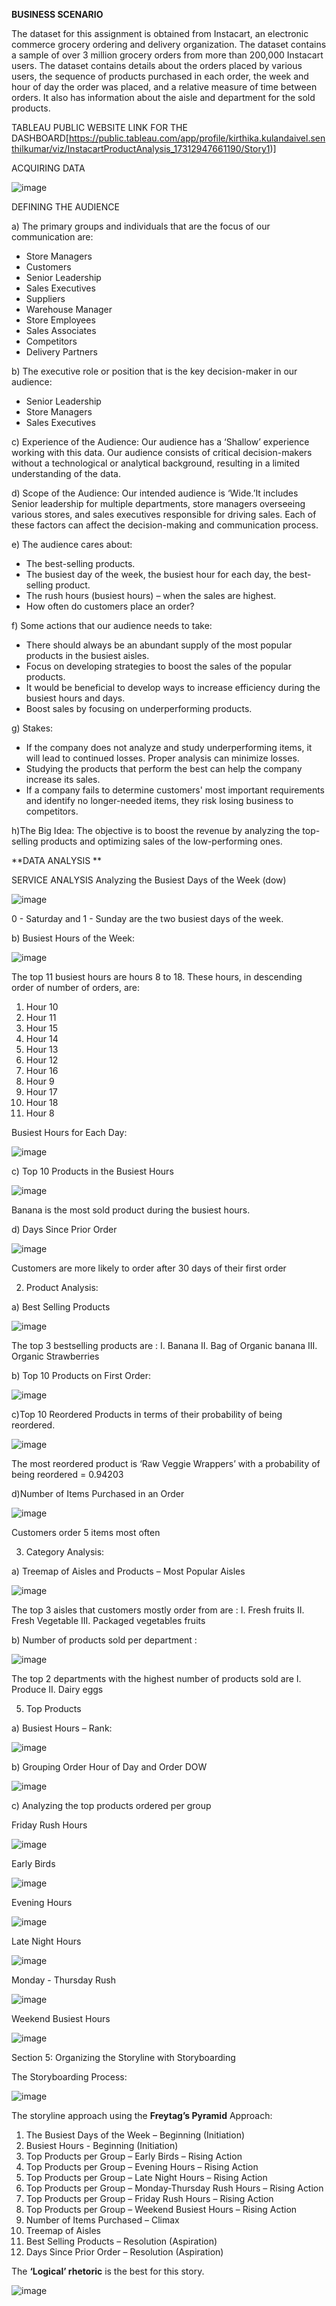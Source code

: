 **BUSINESS SCENARIO**

The dataset for this assignment is obtained from Instacart, an electronic commerce grocery ordering and delivery organization. The dataset contains a sample of over 3 million grocery orders from more than 200,000 Instacart users. The dataset contains details about the orders placed by various users, the sequence of products purchased in each order, the week and hour of day the order was placed, and a relative measure of time between orders. It also has information about the aisle and department for the sold products.

TABLEAU PUBLIC WEBSITE LINK FOR THE DASHBOARD[https://public.tableau.com/app/profile/kirthika.kulandaivel.senthilkumar/viz/InstacartProductAnalysis_17312947661190/Story1)]

ACQUIRING DATA

![image](https://github.com/user-attachments/assets/9b5f8197-4bd0-4dc7-8a24-cbd7865699a7)

DEFINING THE AUDIENCE

a) The primary groups and individuals that are the focus of our communication are:
- Store Managers
- Customers
- Senior Leadership
- Sales Executives
- Suppliers
- Warehouse Manager
- Store Employees
- Sales Associates
- Competitors
- Delivery Partners

b) The executive role or position that is the key decision-maker in our audience:
-	Senior Leadership
-	Store Managers
-	Sales Executives

c) Experience of the Audience: Our audience has a ‘Shallow’ experience working with this data. Our audience consists of critical decision-makers without a technological or analytical background, resulting in a limited understanding of the data.

d) Scope of the Audience: Our intended audience is ‘Wide.’It includes Senior leadership for multiple departments, store managers overseeing various stores, and sales executives responsible for driving sales. Each of these factors can affect the decision-making and communication process.

e) The audience cares about:
-	The best-selling products.
- The busiest day of the week, the busiest hour for each day, the best-selling product.
- The rush hours (busiest hours) – when the sales are highest.
-	How often do customers place an order?

f) Some actions that our audience needs to take:
-	There should always be an abundant supply of the most popular products in the busiest aisles.
-	Focus on developing strategies to boost the sales of the popular products.
-	It would be beneficial to develop ways to increase efficiency during the busiest hours and days.
-	Boost sales by focusing on underperforming products.

g) Stakes:
-	If the company does not analyze and study underperforming items, it will lead to continued losses. Proper analysis can minimize losses.
-	Studying the products that perform the best can help the company increase its sales.
-	If a company fails to determine customers' most important requirements and identify no longer-needed items, they risk losing business to competitors.

h)The Big Idea:
The objective is to boost the revenue by analyzing the top-selling products and optimizing sales of the low-performing ones.

**DATA ANALYSIS **

SERVICE ANALYSIS
Analyzing the Busiest Days of the Week (dow)

![image](https://github.com/user-attachments/assets/9a88c68b-361b-4da8-b5f6-42a015b7859b)

0 - Saturday and 1 - Sunday are the two busiest days of the week.

b) Busiest Hours of the Week:

 ![image](https://github.com/user-attachments/assets/36d14808-4070-43d9-946e-fe42d870b911)

The top 11 busiest hours are hours 8 to 18. These hours, in descending order of number of orders, are:
1.	Hour 10
2.	Hour 11
3.	Hour 15
4.	Hour 14
5.	Hour 13
6.	Hour 12
7.	Hour 16
8.	Hour 9
9.	Hour 17
10.	Hour 18
11.	Hour 8

Busiest Hours for Each Day:

![image](https://github.com/user-attachments/assets/0c1f3bb9-eb57-4aee-8124-31a3d2bab1eb)

c) Top 10 Products in the Busiest Hours

![image](https://github.com/user-attachments/assets/d2a75d51-b6cf-4451-8658-1c4e26e1fbe6)

Banana is the most sold product during the busiest hours.

d) Days Since Prior Order

![image](https://github.com/user-attachments/assets/ad84b06a-b320-4308-9b62-dba5d8071fe8)

Customers are more likely to order after 30 days of their first order

2. Product Analysis:

a) Best Selling Products

![image](https://github.com/user-attachments/assets/166a2545-6ae8-4ba5-89b4-a41bda7532cd)

The top 3 bestselling products are :
I.	Banana
II.	Bag of Organic banana
III.	Organic Strawberries

b) Top 10 Products on First Order:

 ![image](https://github.com/user-attachments/assets/5523f3b4-a87f-4611-b2c1-331451fdc68f)

c)Top 10 Reordered Products in terms of their probability of being reordered.

 ![image](https://github.com/user-attachments/assets/ef858793-b108-42bf-a0f8-66164953e9fe)

The most reordered product is ‘Raw Veggie Wrappers’ with a probability of being reordered = 0.94203

d)Number of Items Purchased in an Order

 ![image](https://github.com/user-attachments/assets/800fb3f7-5914-4c62-8719-3663220debe0)

Customers order 5 items most often

3. Category Analysis:

a) Treemap of Aisles and Products – Most Popular Aisles

 ![image](https://github.com/user-attachments/assets/dcaff8fc-3798-41fc-a4fc-0e61a9a10030)

The top 3 aisles that customers mostly order from are :
I.	Fresh fruits
II.	Fresh Vegetable
III.	Packaged vegetables fruits

b) Number of products sold per department :

 ![image](https://github.com/user-attachments/assets/68708b30-9623-4a57-9f39-cdc76c71a75a)

The top 2 departments with the highest number of products sold are 
I.	Produce
II.	Dairy eggs

5. Top Products

a) Busiest Hours – Rank:

 ![image](https://github.com/user-attachments/assets/0fb4cb23-acd0-4069-9b3a-df1e55e496ce)

b) Grouping Order Hour of Day and Order DOW

 ![image](https://github.com/user-attachments/assets/cc9de249-79f7-4720-aed1-969fc0b2972f)

c) Analyzing the top products ordered per group

Friday Rush Hours

![image](https://github.com/user-attachments/assets/5b351a45-cd5f-493a-ba64-85da91815375)

Early Birds

 ![image](https://github.com/user-attachments/assets/9db67e8b-3ae3-488b-baac-207fc7a6caf9)

Evening Hours

 ![image](https://github.com/user-attachments/assets/2d5e266e-afe2-4c55-a556-249a53c183ec)

Late Night Hours
 
![image](https://github.com/user-attachments/assets/3ce8a2b9-5f2f-4f65-9c62-ce0bf761568e)

Monday - Thursday Rush
 
![image](https://github.com/user-attachments/assets/5b344d83-d99b-4edf-b0ba-9afc3b662d22)

Weekend Busiest Hours
 
![image](https://github.com/user-attachments/assets/5f7bb1f8-7461-40b3-ac4d-660e9a8262e5)

Section 5: Organizing the Storyline with Storyboarding

The Storyboarding Process:

 ![image](https://github.com/user-attachments/assets/070f4f44-0f46-41cc-8a6c-ffb1a7cda3ba)

The storyline approach using the **Freytag’s Pyramid** Approach:
1.	The Busiest Days of the Week – Beginning (Initiation)
2.	Busiest Hours - Beginning (Initiation) 
3.	Top Products per Group – Early Birds – Rising Action
4.	Top Products per Group – Evening Hours – Rising Action
5.	Top Products per Group – Late Night Hours – Rising Action
6.	Top Products per Group – Monday-Thursday Rush Hours – Rising Action
7.	Top Products per Group – Friday Rush Hours – Rising Action
8.	Top Products per Group – Weekend Busiest Hours – Rising Action
9.	Number of Items Purchased – Climax
10.	Treemap of Aisles
11.	Best Selling Products – Resolution (Aspiration)
12.	Days Since Prior Order – Resolution (Aspiration)

The **‘Logical’ rhetoric** is the best for this story.

![image](https://github.com/user-attachments/assets/e9cec539-dd15-4c43-826c-590b523d13f7)


